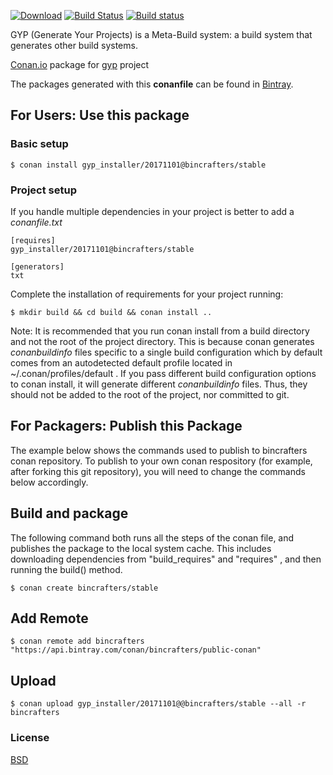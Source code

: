 [![Download](https://api.bintray.com/packages/bincrafters/public-conan/gyp_installer%3Abincrafters/images/download.svg)](https://bintray.com/bincrafters/public-conan/gyp_installer%3Abincrafters/_latestVersion)
[![Build Status](https://travis-ci.org/bincrafters/conan-gyp_installer.svg?branch=stable%2F20171101)](https://travis-ci.org/bincrafters/conan-gyp_installer)
[![Build status](https://ci.appveyor.com/api/projects/status/972imdjjj19mmau8?svg=true)](https://ci.appveyor.com/project/BinCrafters/conan-gyp-installer)

GYP (Generate Your Projects) is a Meta-Build system: a build system that generates other build systems.

[Conan.io](https://conan.io) package for [gyp](https://gyp.gsrc.io/) project

The packages generated with this **conanfile** can be found in [Bintray](https://bintray.com/bincrafters/public-conan/gyp_installer%3Abincrafters).

## For Users: Use this package

### Basic setup

    $ conan install gyp_installer/20171101@bincrafters/stable

### Project setup

If you handle multiple dependencies in your project is better to add a *conanfile.txt*

    [requires]
    gyp_installer/20171101@bincrafters/stable

    [generators]
    txt

Complete the installation of requirements for your project running:

    $ mkdir build && cd build && conan install ..

Note: It is recommended that you run conan install from a build directory and not the root of the project directory.  This is because conan generates *conanbuildinfo* files specific to a single build configuration which by default comes from an autodetected default profile located in ~/.conan/profiles/default .  If you pass different build configuration options to conan install, it will generate different *conanbuildinfo* files.  Thus, they should not be added to the root of the project, nor committed to git.

## For Packagers: Publish this Package

The example below shows the commands used to publish to bincrafters conan repository. To publish to your own conan respository (for example, after forking this git repository), you will need to change the commands below accordingly.

## Build and package

The following command both runs all the steps of the conan file, and publishes the package to the local system cache.  This includes downloading dependencies from "build_requires" and "requires" , and then running the build() method.

    $ conan create bincrafters/stable

## Add Remote

    $ conan remote add bincrafters "https://api.bintray.com/conan/bincrafters/public-conan"

## Upload

    $ conan upload gyp_installer/20171101@@bincrafters/stable --all -r bincrafters

### License
[BSD](https://chromium.googlesource.com/external/gyp/+/master/LICENSE)
